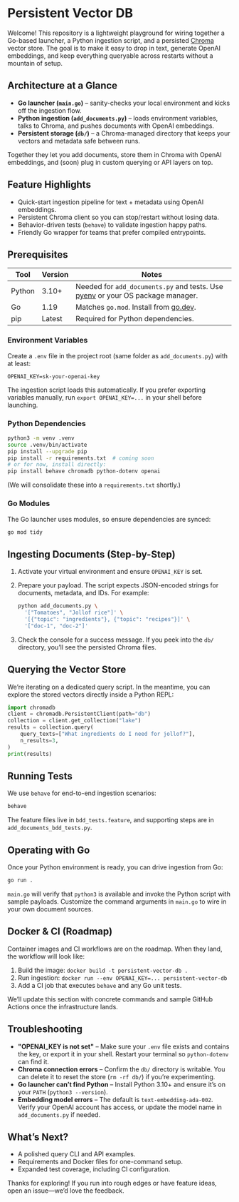 # Persistent Vector DB

Welcome! This repository is a lightweight playground for wiring together a Go-based launcher, a Python ingestion script, and a persisted [Chroma](https://www.trychroma.com/) vector store. The goal is to make it easy to drop in text, generate OpenAI embeddings, and keep everything queryable across restarts without a mountain of setup.

## Architecture at a Glance

- **Go launcher (`main.go`)** – sanity-checks your local environment and kicks off the ingestion flow.
- **Python ingestion (`add_documents.py`)** – loads environment variables, talks to Chroma, and pushes documents with OpenAI embeddings.
- **Persistent storage (`db/`)** – a Chroma-managed directory that keeps your vectors and metadata safe between runs.

Together they let you add documents, store them in Chroma with OpenAI embeddings, and (soon) plug in custom querying or API layers on top.

## Feature Highlights

- Quick-start ingestion pipeline for text + metadata using OpenAI embeddings.
- Persistent Chroma client so you can stop/restart without losing data.
- Behavior-driven tests (`behave`) to validate ingestion happy paths.
- Friendly Go wrapper for teams that prefer compiled entrypoints.

## Prerequisites

| Tool | Version | Notes |
| --- | --- | --- |
| Python | 3.10+ | Needed for `add_documents.py` and tests. Use [pyenv](https://github.com/pyenv/pyenv) or your OS package manager.
| Go | 1.19 | Matches `go.mod`. Install from [go.dev](https://go.dev/dl/).
| pip | Latest | Required for Python dependencies.

### Environment Variables

Create a `.env` file in the project root (same folder as `add_documents.py`) with at least:

```env
OPENAI_KEY=sk-your-openai-key
```

The ingestion script loads this automatically. If you prefer exporting variables manually, run `export OPENAI_KEY=...` in your shell before launching.

### Python Dependencies

```bash
python3 -m venv .venv
source .venv/bin/activate
pip install --upgrade pip
pip install -r requirements.txt  # coming soon
# or for now, install directly:
pip install behave chromadb python-dotenv openai
```

(We will consolidate these into a `requirements.txt` shortly.)

### Go Modules

The Go launcher uses modules, so ensure dependencies are synced:

```bash
go mod tidy
```

## Ingesting Documents (Step-by-Step)

1. Activate your virtual environment and ensure `OPENAI_KEY` is set.
2. Prepare your payload. The script expects JSON-encoded strings for documents, metadata, and IDs. For example:

   ```bash
   python add_documents.py \
     '["Tomatoes", "Jollof rice"]' \
     '[{"topic": "ingredients"}, {"topic": "recipes"}]' \
     '["doc-1", "doc-2"]'
   ```

3. Check the console for a success message. If you peek into the `db/` directory, you’ll see the persisted Chroma files.

## Querying the Vector Store

We’re iterating on a dedicated query script. In the meantime, you can explore the stored vectors directly inside a Python REPL:

```python
import chromadb
client = chromadb.PersistentClient(path="db")
collection = client.get_collection("lake")
results = collection.query(
    query_texts=["What ingredients do I need for jollof?"],
    n_results=3,
)
print(results)
```

## Running Tests

We use `behave` for end-to-end ingestion scenarios:

```bash
behave
```

The feature files live in `bdd_tests.feature`, and supporting steps are in `add_documents_bdd_tests.py`.

## Operating with Go

Once your Python environment is ready, you can drive ingestion from Go:

```bash
go run .
```

`main.go` will verify that `python3` is available and invoke the Python script with sample payloads. Customize the command arguments in `main.go` to wire in your own document sources.

## Docker & CI (Roadmap)

Container images and CI workflows are on the roadmap. When they land, the workflow will look like:

1. Build the image: `docker build -t persistent-vector-db .`
2. Run ingestion: `docker run --env OPENAI_KEY=... persistent-vector-db`
3. Add a CI job that executes `behave` and any Go unit tests.

We’ll update this section with concrete commands and sample GitHub Actions once the infrastructure lands.

## Troubleshooting

- **"OPENAI_KEY is not set"** – Make sure your `.env` file exists and contains the key, or export it in your shell. Restart your terminal so `python-dotenv` can find it.
- **Chroma connection errors** – Confirm the `db/` directory is writable. You can delete it to reset the store (`rm -rf db/`) if you’re experimenting.
- **Go launcher can’t find Python** – Install Python 3.10+ and ensure it’s on your `PATH` (`python3 --version`).
- **Embedding model errors** – The default is `text-embedding-ada-002`. Verify your OpenAI account has access, or update the model name in `add_documents.py` if needed.

## What’s Next?

- A polished query CLI and API examples.
- Requirements and Docker files for one-command setup.
- Expanded test coverage, including CI configuration.

Thanks for exploring! If you run into rough edges or have feature ideas, open an issue—we’d love the feedback.
